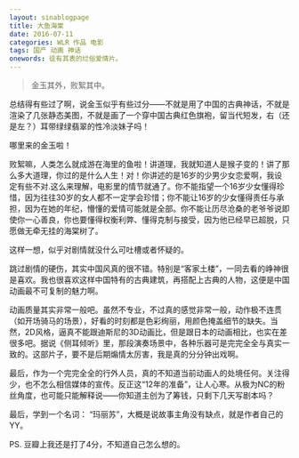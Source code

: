 ```yaml
---
layout: sinablogpage
title: 大鱼海棠
date: 2016-07-11
categories: WLR 作品 电影
tags: 国产 动画 神话
onewords: 徒有其表的烂俗爱情片。
---
```

> 金玉其外，败絮其中。

总结得有些过了啊，说金玉似乎有些过分——不就是用了中国的古典神话，不就是渲染了几张静态美图，不就是画了一个穿中国古典红色旗袍，留当代短发，右（还是左？）耳带绿绿翡翠的性冷淡妹子吗！

哪里来的金玉啦！

败絮嘛，人类怎么就成游在海里的鱼啦！讲道理，我就知道人是猴子变的！讲了那么多大道理，你过的是什么人生！对！你讲述的是16岁的少男少女恋爱啊，我设定有些不对.这么来理解，电影里的情节就通了。你不能指望一个16岁少女懂得珍惜，因为往往30岁的女人都不一定学会珍惜；你不能让16岁的少女懂得责任与承担，因为在她的年纪，懵懂的爱情可能就是全部。你不能让历尽沧桑的老爷爷说即使你一心善良，你也要懂得权衡利弊、懂得克制与接受，因为他已经早已超脱，只愿做无牵无挂的海棠树了。

这样一想，似乎对剧情就没什么可吐槽或者怀疑的。

跳过剧情的硬伤，其实中国风真的很不错。特别是“客家土楼”，一同去看的峥神很是喜欢。我也很喜欢这样中国特有的古典建筑，再搭配上古典的人物，这便是中国动画最不可复制的魅力啊。

动画质量其实非常一般吧。虽然不专业，不过真的感觉非常一般，动作极不连贯（如开场骑马的场景），好看的时刻都是色彩绚丽，用颜色掩盖细节的缺失。当然，2D风格，逼真不能跟迪斯尼的3D动画比，但是跟日本的动画相比，也实在差很多吧。据说《侧耳倾听》里，那段演奏场景中，各种乐器可是完完全全与真实一致的。这部片子，要不是后期煽情太厉害，我是真的分分钟出戏啊。

最后，作为一个完完全全的行外人员，真的不知道当前动画人的处境任何。关注得少，也不怎么相信媒体的宣传。反正这“12年的准备”，让人心寒。从极为NC的粉丝角度，也可能只能解释说——你知道主创为了筹钱，只剩下几天写剧本吗？

最后，学到一个名词： “玛丽苏”，大概是说故事主角没有缺点，就是作者自己的YY。

PS. 豆瓣上我还是打了4分，不知道自己怎么想的。